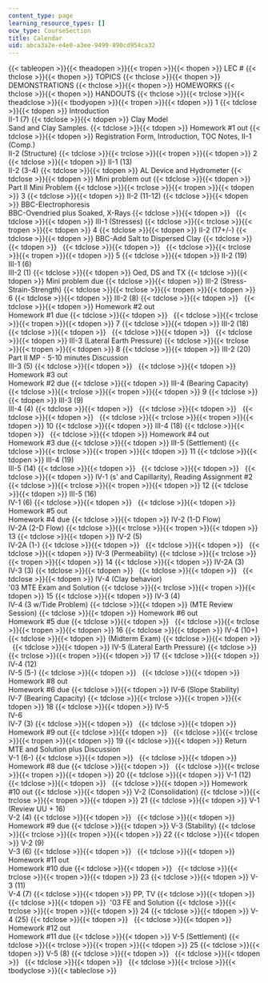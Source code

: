 ```yaml
---
content_type: page
learning_resource_types: []
ocw_type: CourseSection
title: Calendar
uid: abca3a2e-e4e0-a3ee-9499-890cd954ca32
---
```

{{< tableopen >}}{{< theadopen >}}{{< tropen >}}{{< thopen >}}
LEC #
{{< thclose >}}{{< thopen >}}
TOPICS
{{< thclose >}}{{< thopen >}}
DEMONSTRATIONS
{{< thclose >}}{{< thopen >}}
HOMEWORKS
{{< thclose >}}{{< thopen >}}
HANDOUTS
{{< thclose >}}{{< trclose >}}{{< theadclose >}}{{< tbodyopen >}}{{< tropen >}}{{< tdopen >}}
1
{{< tdclose >}}{{< tdopen >}}
Introduction   
II-1 (7)
{{< tdclose >}}{{< tdopen >}}
Clay Model   
Sand and Clay Samples.
{{< tdclose >}}{{< tdopen >}}
Homework #1 out
{{< tdclose >}}{{< tdopen >}}
Registration Form, Introduction, TOC Notes, II-1 (Comp.)   
II-2 (Structure)
{{< tdclose >}}{{< trclose >}}{{< tropen >}}{{< tdopen >}}
2
{{< tdclose >}}{{< tdopen >}}
II-1 (13)   
II-2 (3-4)
{{< tdclose >}}{{< tdopen >}}
AL Device and Hydrometer
{{< tdclose >}}{{< tdopen >}}
Mini problem out
{{< tdclose >}}{{< tdopen >}}
Part II Mini Problem
{{< tdclose >}}{{< trclose >}}{{< tropen >}}{{< tdopen >}}
3
{{< tdclose >}}{{< tdopen >}}
II-2 (11-12)
{{< tdclose >}}{{< tdopen >}}
BBC-Electrophoresis   
BBC-Ovendried plus Soaked, X-Rays
{{< tdclose >}}{{< tdopen >}}
 
{{< tdclose >}}{{< tdopen >}}
III-1 (Stresses)
{{< tdclose >}}{{< trclose >}}{{< tropen >}}{{< tdopen >}}
4
{{< tdclose >}}{{< tdopen >}}
II-2 (17+/-)
{{< tdclose >}}{{< tdopen >}}
BBC-Add Salt to Dispersed Clay
{{< tdclose >}}{{< tdopen >}}
 
{{< tdclose >}}{{< tdopen >}}
 
{{< tdclose >}}{{< trclose >}}{{< tropen >}}{{< tdopen >}}
5
{{< tdclose >}}{{< tdopen >}}
II-2 (19)   
III-1 (6)   
III-2 (1)
{{< tdclose >}}{{< tdopen >}}
Oed, DS and TX
{{< tdclose >}}{{< tdopen >}}
Mini problem due
{{< tdclose >}}{{< tdopen >}}
III-2 (Stress-Strain-Strength)
{{< tdclose >}}{{< trclose >}}{{< tropen >}}{{< tdopen >}}
6
{{< tdclose >}}{{< tdopen >}}
III-2 (8)
{{< tdclose >}}{{< tdopen >}}
 
{{< tdclose >}}{{< tdopen >}}
Homework #2 out   
Homework #1 due
{{< tdclose >}}{{< tdopen >}}
 
{{< tdclose >}}{{< trclose >}}{{< tropen >}}{{< tdopen >}}
7
{{< tdclose >}}{{< tdopen >}}
III-2 (18)
{{< tdclose >}}{{< tdopen >}}
 
{{< tdclose >}}{{< tdopen >}}
 
{{< tdclose >}}{{< tdopen >}}
III-3 (Lateral Earth Pressure)
{{< tdclose >}}{{< trclose >}}{{< tropen >}}{{< tdopen >}}
8
{{< tdclose >}}{{< tdopen >}}
III-2 (20)   
Part II MP - 5-10 minutes Discussion   
III-3 (5)
{{< tdclose >}}{{< tdopen >}}
 
{{< tdclose >}}{{< tdopen >}}
Homework #3 out   
Homework #2 due
{{< tdclose >}}{{< tdopen >}}
III-4 (Bearing Capacity)
{{< tdclose >}}{{< trclose >}}{{< tropen >}}{{< tdopen >}}
9
{{< tdclose >}}{{< tdopen >}}
III-3 (9)   
III-4 (4)
{{< tdclose >}}{{< tdopen >}}
 
{{< tdclose >}}{{< tdopen >}}
 
{{< tdclose >}}{{< tdopen >}}
 
{{< tdclose >}}{{< trclose >}}{{< tropen >}}{{< tdopen >}}
10
{{< tdclose >}}{{< tdopen >}}
III-4 (18)
{{< tdclose >}}{{< tdopen >}}
 
{{< tdclose >}}{{< tdopen >}}
Homework #4 out   
Homework #3 due
{{< tdclose >}}{{< tdopen >}}
III-5 (Settlement)
{{< tdclose >}}{{< trclose >}}{{< tropen >}}{{< tdopen >}}
11
{{< tdclose >}}{{< tdopen >}}
III-4 (19)   
III-5 (14)
{{< tdclose >}}{{< tdopen >}}
 
{{< tdclose >}}{{< tdopen >}}
 
{{< tdclose >}}{{< tdopen >}}
IV-1 (s' and Capillarity), Reading Assignment #2
{{< tdclose >}}{{< trclose >}}{{< tropen >}}{{< tdopen >}}
12
{{< tdclose >}}{{< tdopen >}}
III-5 (16)   
IV-1 (6)
{{< tdclose >}}{{< tdopen >}}
 
{{< tdclose >}}{{< tdopen >}}
Homework #5 out   
Homework #4 due
{{< tdclose >}}{{< tdopen >}}
IV-2 (1-D Flow)   
IV-2A (2-D Flow)
{{< tdclose >}}{{< trclose >}}{{< tropen >}}{{< tdopen >}}
13
{{< tdclose >}}{{< tdopen >}}
IV-2 (5)   
IV-2A (1-)
{{< tdclose >}}{{< tdopen >}}
 
{{< tdclose >}}{{< tdopen >}}
 
{{< tdclose >}}{{< tdopen >}}
IV-3 (Permeability)
{{< tdclose >}}{{< trclose >}}{{< tropen >}}{{< tdopen >}}
14
{{< tdclose >}}{{< tdopen >}}
IV-2A (3)   
IV-3 (3)
{{< tdclose >}}{{< tdopen >}}
 
{{< tdclose >}}{{< tdopen >}}
 
{{< tdclose >}}{{< tdopen >}}
IV-4 (Clay behavior)   
'03 MTE Exam and Solution
{{< tdclose >}}{{< trclose >}}{{< tropen >}}{{< tdopen >}}
15
{{< tdclose >}}{{< tdopen >}}
IV-3 (4)   
IV-4 (3 w/Tide Problem)
{{< tdclose >}}{{< tdopen >}}
(MTE Review Session)
{{< tdclose >}}{{< tdopen >}}
Homework #6 out   
Homework #5 due
{{< tdclose >}}{{< tdopen >}}
 
{{< tdclose >}}{{< trclose >}}{{< tropen >}}{{< tdopen >}}
16
{{< tdclose >}}{{< tdopen >}}
IV-4 (10+)
{{< tdclose >}}{{< tdopen >}}
(Midterm Exam)
{{< tdclose >}}{{< tdopen >}}
 
{{< tdclose >}}{{< tdopen >}}
IV-5 (Lateral Earth Pressure)
{{< tdclose >}}{{< trclose >}}{{< tropen >}}{{< tdopen >}}
17
{{< tdclose >}}{{< tdopen >}}
IV-4 (12)   
IV-5 (5-)
{{< tdclose >}}{{< tdopen >}}
 
{{< tdclose >}}{{< tdopen >}}
Homework #8 out   
Homework #6 due
{{< tdclose >}}{{< tdopen >}}
IV-6 (Slope Stability)   
IV-7 (Bearing Capacity)
{{< tdclose >}}{{< trclose >}}{{< tropen >}}{{< tdopen >}}
18
{{< tdclose >}}{{< tdopen >}}
IV-5   
IV-6   
IV-7 (3)
{{< tdclose >}}{{< tdopen >}}
 
{{< tdclose >}}{{< tdopen >}}
Homework #9 out
{{< tdclose >}}{{< tdopen >}}
 
{{< tdclose >}}{{< trclose >}}{{< tropen >}}{{< tdopen >}}
19
{{< tdclose >}}{{< tdopen >}}
Return MTE and Solution plus Discussion   
V-1 (6-)
{{< tdclose >}}{{< tdopen >}}
 
{{< tdclose >}}{{< tdopen >}}
Homework #8 due
{{< tdclose >}}{{< tdopen >}}
 
{{< tdclose >}}{{< trclose >}}{{< tropen >}}{{< tdopen >}}
20
{{< tdclose >}}{{< tdopen >}}
V-1 (12)
{{< tdclose >}}{{< tdopen >}}
 
{{< tdclose >}}{{< tdopen >}}
Homework #10 out
{{< tdclose >}}{{< tdopen >}}
V-2 (Consolidation)
{{< tdclose >}}{{< trclose >}}{{< tropen >}}{{< tdopen >}}
21
{{< tdclose >}}{{< tdopen >}}
V-1 (Review UU + 16)   
V-2 (4)
{{< tdclose >}}{{< tdopen >}}
 
{{< tdclose >}}{{< tdopen >}}
Homework #9 due
{{< tdclose >}}{{< tdopen >}}
V-3 (Stability)
{{< tdclose >}}{{< trclose >}}{{< tropen >}}{{< tdopen >}}
22
{{< tdclose >}}{{< tdopen >}}
V-2 (9)   
V-3 (6)
{{< tdclose >}}{{< tdopen >}}
 
{{< tdclose >}}{{< tdopen >}}
Homework #11 out   
Homework #10 due
{{< tdclose >}}{{< tdopen >}}
 
{{< tdclose >}}{{< trclose >}}{{< tropen >}}{{< tdopen >}}
23
{{< tdclose >}}{{< tdopen >}}
V-3 (11)   
V-4 (7)
{{< tdclose >}}{{< tdopen >}}
PP, TV
{{< tdclose >}}{{< tdopen >}}
 
{{< tdclose >}}{{< tdopen >}}
 '03 FE and Solution
{{< tdclose >}}{{< trclose >}}{{< tropen >}}{{< tdopen >}}
24
{{< tdclose >}}{{< tdopen >}}
V-4 (25)
{{< tdclose >}}{{< tdopen >}}
 
{{< tdclose >}}{{< tdopen >}}
Homework #12 out   
Homework #11 due
{{< tdclose >}}{{< tdopen >}}
V-5 (Settlement)
{{< tdclose >}}{{< trclose >}}{{< tropen >}}{{< tdopen >}}
25
{{< tdclose >}}{{< tdopen >}}
V-5 (8)
{{< tdclose >}}{{< tdopen >}}
 
{{< tdclose >}}{{< tdopen >}}
 
{{< tdclose >}}{{< tdopen >}}
 
{{< tdclose >}}{{< trclose >}}{{< tbodyclose >}}{{< tableclose >}}